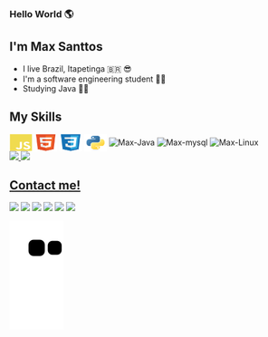### Hello World :earth_americas:

## I'm Max Santtos

* I live Brazil, Itapetinga :brazil: :sunglasses:
* I'm a software engineering student :man_technologist: 
* Studying Java :man_technologist: 

## My Skills

<div>
 <img align="center" alt="Max-Js" height="30" width="40" src="https://raw.githubusercontent.com/devicons/devicon/master/icons/javascript/javascript-plain.svg">
<img align="center" alt="Max-HTML" height="30" width="40" src="https://raw.githubusercontent.com/devicons/devicon/master/icons/html5/html5-original.svg">
 <img align="center" alt="Max-CSS" height="30" width="40" src="https://raw.githubusercontent.com/devicons/devicon/master/icons/css3/css3-original.svg">
 <img align="center" alt="Max-Python" height="30" width="40" src="https://raw.githubusercontent.com/devicons/devicon/master/icons/python/python-original.svg">
 <img align="center" alt="Max-Java" height="100" width="40" src="https://cdn.jsdelivr.net/gh/devicons/devicon/icons/java/java-original-wordmark.svg">
<img align="center" alt="Max-mysql" height="150" width="50"src="https://cdn.jsdelivr.net/gh/devicons/devicon/icons/mysql/mysql-original-wordmark.svg" />
<img align="center" alt="Max-Linux" height="30" width="50" src="https://cdn.jsdelivr.net/gh/devicons/devicon/icons/linux/linux-original.svg" />
</div>
<div>
  <a href="https://github.com/maxsanttos">
  <img height="180em" src="https://github-readme-stats.vercel.app/api?username=maxsanttos&show_icons=true&theme=dracula&include_all_commits=true&count_private=true"/>
  <img height="180em" src="https://github-readme-stats.vercel.app/api/top-langs/?username=maxsanttos&layout=compact&langs_count=7&theme=dracula"/>
</div>


## Contact me!

<div>
<a href="https://instagram.com/maxssanttos" target="_blank"><img src="https://img.shields.io/badge/-Instagram-%23E4405F?style=for-the-badge&logo=instagram&logoColor=white" target="_blank"></a>
<a href="https://discord.gg/Rimura#3430" target="_blank"><img src="https://img.shields.io/badge/Discord-7289DA?style=for-the-badge&logo=discord&logoColor=white" target="_blank"></a> 
<a href = "mailto:maxsuelsanttos3@gmail.com"><img src="https://img.shields.io/badge/-Gmail-%23333?style=for-the-badge&logo=gmail&logoColor=white" target="_blank"></a>
<a href="https://www.linkedin.com/in/maxsuelsanttos/" target="_blank"><img src="https://img.shields.io/badge/-LinkedIn-%230077B5?style=for-the-badge&logo=linkedin&logoColor=white" target="_blank"></a> 
<a href="https://twitter.com/Santtos2Ms" target="_blank">
<src="<a href="https://twitter.com/Santtos2Ms" target="_blank"><img src="https://img.shields.io/badge/Twitter-1DA1F2?style=for-the-badge&logo=twitter&logoColor=white" target="_blank"></a>
<a href="https://dev.to/maxsanttos" target="_blank"><img src="https://img.shields.io/badge/dev.to-0A0A0A?style=for-the-badge&logo=devdotto&logoColor=white" target="_blank"></a>

 ![Snake animation](https://github.com/maxsanttos/maxsanttos/blob/output/github-contribution-grid-snake.svg)

</div>




